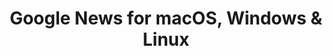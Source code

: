 ---
name: Google News
url: 'https://news.google.com'
category: News
title: 'Google News for macOS, Windows & Linux'
key: google-news

---